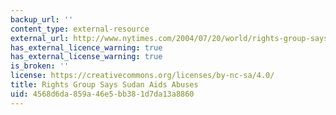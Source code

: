 ```yaml
---
backup_url: ''
content_type: external-resource
external_url: http://www.nytimes.com/2004/07/20/world/rights-group-says-sudan-aids-abuses.html
has_external_licence_warning: true
has_external_license_warning: true
is_broken: ''
license: https://creativecommons.org/licenses/by-nc-sa/4.0/
title: Rights Group Says Sudan Aids Abuses
uid: 4568d6da-859a-46e5-bb38-1d7da13a8860
---
```

